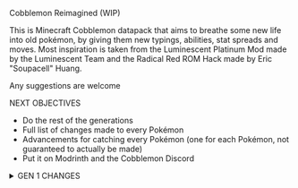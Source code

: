 Cobblemon Reimagined (WIP)

This is Minecraft Cobblemon datapack that aims to breathe some new life into old pokémon, by giving them new typings, abilities, stat spreads and moves. Most inspiration is taken from the Luminescent Platinum
Mod made by the Luminescent Team and the Radical Red ROM Hack made by Eric "Soupacell" Huang.

Any suggestions are welcome

NEXT OBJECTIVES
- Do the rest of the generations
- Full list of changes made to every Pokémon
- Advancements for catching every Pokémon (one for each Pokémon, not guaranteed to actually be made)
- Put it on Modrinth and the Cobblemon Discord

<details>
<summary>GEN 1 CHANGES</summary>

<details>
<summary>Bulbasaur</summary>
<pre>
Regular Abilities --> New Abilities <br>
Overgrow              Overgrow <br>
Hidden: Chlorophyll   Chlorophyll <br>
                      Hidden: Grassy Surge <br>
</pre>
</details>

<details>
<summary>Ivysaur</summary>
<pre>
Regular Abilities --> New Abilities <br>
Overgrow              Overgrow <br>
Hidden: Chlorophyll   Chlorophyll <br>
                      Hidden: Grassy Surge <br>
</pre>
</details>

<details>
<summary>Venusaur</summary>
<pre>
Regular Abilities --> New Abilities <br>
Overgrow              Thick Fat <br>
Hidden: Chlorophyll   Chlorophyll <br>
                      Hidden: Grassy Surge <br>
</pre>
</details>

<details>
<summary>G-Max Venusaur</summary>
<pre>
Regular Abilities --> New Abilities <br>
Overgrow              Thick Fat <br>
Hidden: Chlorophyll   Chlorophyll <br>
                      Hidden: Grassy Surge <br>
</pre>
</details>

<details>
<summary>Charmander</summary>
<pre>
Regular Abilities --> New Abilities <br>
Blaze                 Blaze <br>
Hidden: Solar Power   Solar Power <br>
                      Hidden: Drought <br>
</pre>
</details>

<details>
<summary>Charmeleon</summary>
<pre>
Regular Abilities --> New Abilities <br>
Blaze                 Blaze <br>
Hidden: Solar Power   Solar Power <br>
                      Hidden: Drought <br>
</pre>
</details>

<details>
<summary>Charizard</summary>
<pre>
Regular Abilities --> New Abilities <br>
Blaze                 Blaze <br>
Hidden: Solar Power   Solar Power <br>
                      Hidden: Drought <br>
</pre>
</details>

<details>
<summary>G-Max Charizard</summary>
<pre>
Regular Abilities --> New Abilities <br>
Blaze                 Blaze <br>
Hidden: Solar Power   Solar Power <br>
                      Hidden: Drought <br>
</pre>
</details>

<details>
<summary>Squirtle</summary>
<pre>
Regular Abilities --> New Abilities <br>
Torrent               Torrent <br>
Hidden: Rain Dish     Rain Dish <br>
                      Hidden: Drizzle <br>
</pre>
</details>

<details>
<summary>Wartorle</summary>
<pre>
Regular Abilities --> New Abilities <br>
Torrent               Torrent <br>
Hidden: Rain Dish     Rain Dish <br>
                      Hidden: Drizzle <br>
</pre>
</details>

<details>
<summary>Blastoise</summary>
<pre>
Regular Typing --> New Typing
Water              Water <br>
                   Steel <br>

Regular Abilities --> New Abilities <br>
Torrent               Torrent <br>
Hidden: Rain Dish     Mega Launcher <br>
                      Hidden: Drizzle <br>
</pre>
</details>

<details>
<summary>Mega Blastoise</summary>
<pre>
Regular Typing --> New Typing
Water              Water <br>
                   Steel <br>
</pre>
</details>

<details>
<summary>G-Max Blastoise</summary>
<pre>
Regular Typing --> New Typing
Water              Water <br>
                   Steel <br>

Regular Abilities --> New Abilities <br>
Torrent               Torrent <br>
Hidden: Rain Dish     Mega Launcher <br>
                      Hidden: Drizzle <br>
</pre>
</details>

</details>